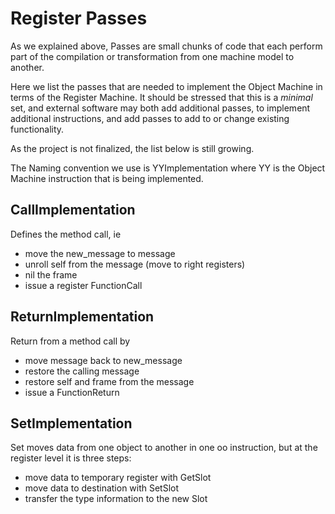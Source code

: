 # Register Passes

As we explained above, Passes are small chunks of code that each perform part of the compilation or transformation from one machine model to another.

Here we list the passes that are needed to implement the Object Machine in terms of the Register Machine. It should be stressed that this is a *minimal* set, and external software may both add additional passes, to implement additional instructions, and add passes to add to or change existing functionality.

As the project is not finalized, the list below is still growing.

The Naming convention we use is YYImplementation where YY is the Object Machine instruction that is being implemented.

## CallImplementation

Defines the method call, ie

- move the new_message to message
- unroll self from the message (move to right registers)
- nil the frame
- issue a register FunctionCall

## ReturnImplementation

Return from a method call by

- move message back to new_message
- restore the calling message
- restore self and frame from the message
- issue a FunctionReturn

## SetImplementation

Set moves data from one object to another in one oo instruction, but at the register level it is three steps:

- move data to temporary register with GetSlot
- move data to destination with SetSlot
- transfer the type information to the new Slot

